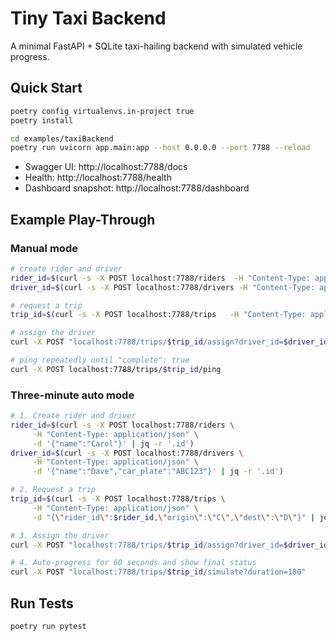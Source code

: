 # Tiny Taxi Backend

A minimal FastAPI + SQLite taxi-hailing backend with simulated vehicle progress.

## Quick Start

```bash
poetry config virtualenvs.in-project true
poetry install
```

```bash
cd examples/taxiBackend
poetry run uvicorn app.main:app --host 0.0.0.0 --port 7788 --reload
```

- Swagger UI: http://localhost:7788/docs
- Health: http://localhost:7788/health
- Dashboard snapshot: http://localhost:7788/dashboard

## Example Play-Through

### Manual mode

```bash
# create rider and driver
rider_id=$(curl -s -X POST localhost:7788/riders  -H "Content-Type: application/json" -d '{"name":"Alice"}' | jq -r '.id')
driver_id=$(curl -s -X POST localhost:7788/drivers -H "Content-Type: application/json" -d '{"name":"Bob","car_plate":"XYZ"}' | jq -r '.id')

# request a trip
trip_id=$(curl -s -X POST localhost:7788/trips   -H "Content-Type: application/json" -d "{\"rider_id\":$rider_id,\"origin\":\"A\",\"dest\":\"B\"}" | jq -r '.id')

# assign the driver
curl -X POST "localhost:7788/trips/$trip_id/assign?driver_id=$driver_id"
```

```bash
# ping repeatedly until "complete": true
curl -X POST localhost:7788/trips/$trip_id/ping
```

### Three-minute auto mode

```bash
# 1. Create rider and driver
rider_id=$(curl -s -X POST localhost:7788/riders \
     -H "Content-Type: application/json" \
     -d '{"name":"Carol"}' | jq -r '.id')
driver_id=$(curl -s -X POST localhost:7788/drivers \
     -H "Content-Type: application/json" \
     -d '{"name":"Dave","car_plate":"ABC123"}' | jq -r '.id')

# 2. Request a trip
trip_id=$(curl -s -X POST localhost:7788/trips \
     -H "Content-Type: application/json" \
     -d "{\"rider_id\":$rider_id,\"origin\":\"C\",\"dest\":\"D\"}" | jq -r '.id')

# 3. Assign the driver
curl -X POST "localhost:7788/trips/$trip_id/assign?driver_id=$driver_id"

# 4. Auto-progress for 60 seconds and show final status
curl -X POST "localhost:7788/trips/$trip_id/simulate?duration=180"
```

## Run Tests

```bash
poetry run pytest
```